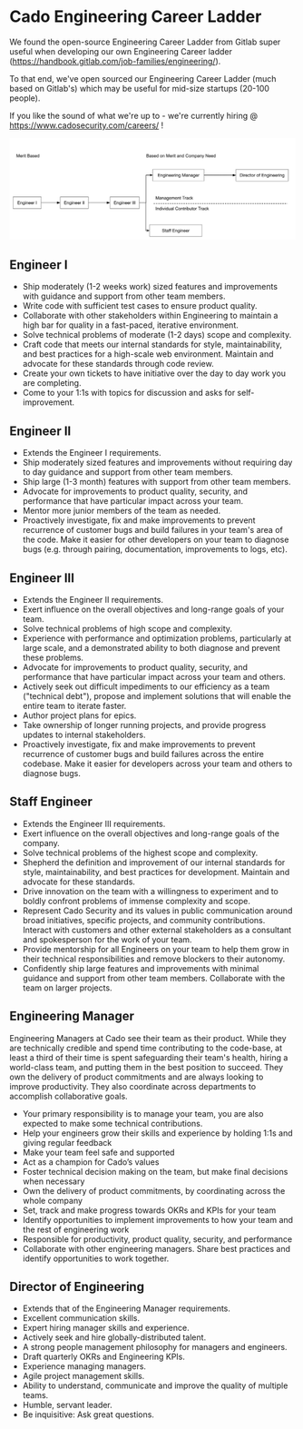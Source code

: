 # Cado Engineering Career Ladder

We found the open-source Engineering Career Ladder from Gitlab super useful when developing our own Engineering Career ladder (https://handbook.gitlab.com/job-families/engineering/).

To that end, we've open sourced our Engineering Career Ladder (much based on Gitlab's) which may be useful for mid-size startups (20-100 people).

If you like the sound of what we're up to - we're currently hiring @ https://www.cadosecurity.com/careers/ !

![Ladder](ladder.png)

## Engineer I

-   Ship moderately (1-2 weeks work) sized features and improvements with guidance and support from other team members.
-   Write code with sufficient test cases to ensure product quality.
-   Collaborate with other stakeholders within Engineering to maintain a high bar for quality in a fast-paced, iterative environment.
-   Solve technical problems of moderate (1-2 days) scope and complexity.
-   Craft code that meets our internal standards for style, maintainability, and best practices for a high-scale web environment. Maintain and advocate for these standards through code review.
-   Create your own tickets to have initiative over the day to day work you are completing.
-   Come to your 1:1s with topics for discussion and asks for self-improvement.

## Engineer II
-   Extends the Engineer I requirements.
-   Ship moderately sized features and improvements without requiring day to day guidance and support from other team members.
-   Ship large (1-3 month) features with support from other team members.
-   Advocate for improvements to product quality, security, and performance that have particular impact across your team.
-   Mentor more junior members of the team as needed.
-   Proactively investigate, fix and make improvements to prevent recurrence of customer bugs and build failures in your team's area of the code. Make it easier for other developers on your team to diagnose bugs (e.g. through pairing, documentation, improvements to logs, etc).

## Engineer III
-   Extends the Engineer II requirements.
-   Exert influence on the overall objectives and long-range goals of your team.
-   Solve technical problems of high scope and complexity.
-   Experience with performance and optimization problems, particularly at large scale, and a demonstrated ability to both diagnose and prevent these problems.
-   Advocate for improvements to product quality, security, and performance that have particular impact across your team and others.
-   Actively seek out difficult impediments to our efficiency as a team ("technical debt"), propose and implement solutions that will enable the entire team to iterate faster.
-   Author project plans for epics.
-   Take ownership of longer running projects, and provide progress updates to internal stakeholders.
-   Proactively investigate, fix and make improvements to prevent recurrence of customer bugs and build failures across the entire codebase. Make it easier for developers across your team and others to diagnose bugs.

## Staff Engineer
-   Extends the Engineer III requirements.
-   Exert influence on the overall objectives and long-range goals of the company.
-   Solve technical problems of the highest scope and complexity.
-   Shepherd the definition and improvement of our internal standards for style, maintainability, and best practices for development. Maintain and advocate for these standards.
-   Drive innovation on the team with a willingness to experiment and to boldly confront problems of immense complexity and scope.
-   Represent Cado Security and its values in public communication around broad initiatives, specific projects, and community contributions. Interact with customers and other external stakeholders as a consultant and spokesperson for the work of your team.
-   Provide mentorship for all Engineers on your team to help them grow in their technical responsibilities and remove blockers to their autonomy.
-   Confidently ship large features and improvements with minimal guidance and support from other team members. Collaborate with the team on larger projects.

## Engineering Manager
Engineering Managers at Cado see their team as their product. While they are technically credible and spend time contributing to the code-base, at least a third of their time is spent safeguarding their team's health, hiring a world-class team, and putting them in the best position to succeed. They own the delivery of product commitments and are always looking to improve productivity. They also coordinate across departments to accomplish collaborative goals.

- Your primary responsibility is to manage your team, you are also expected to make some technical contributions.
- Help your engineers grow their skills and experience by holding 1:1s and giving regular feedback
- Make your team feel safe and supported
- Act as a champion for Cado’s values
- Foster technical decision making on the team, but make final decisions when necessary
- Own the delivery of product commitments, by coordinating across the whole company
- Set, track and make progress towards OKRs and KPIs for your team
- Identify opportunities to implement improvements to how your team and the rest of engineering work
- Responsible for productivity, product quality, security, and performance
- Collaborate with other engineering managers. Share best practices and identify opportunities to work together.


## Director of Engineering
-   Extends that of the Engineering Manager requirements.
-   Excellent communication skills.
-   Expert hiring manager skills and experience.
-   Actively seek and hire globally-distributed talent.
-   A strong people management philosophy for managers and engineers.
-   Draft quarterly OKRs and Engineering KPIs.
-   Experience managing managers.
-   Agile project management skills.
-   Ability to understand, communicate and improve the quality of multiple teams.
-   Humble, servant leader.
-   Be inquisitive: Ask great questions.

